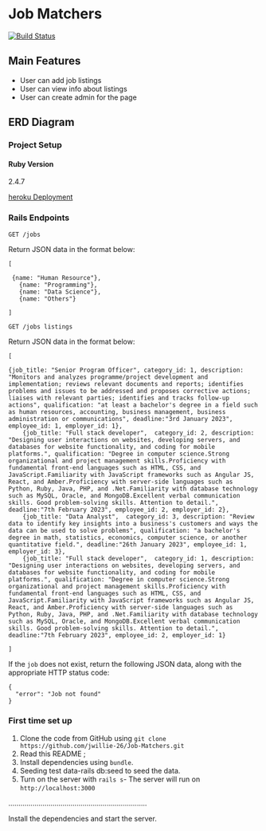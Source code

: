 # Job Matchers

[![Build Status](https://mattbrictson.semaphoreci.com/badges/rails-template/branches/main.svg?style=shields)](https://mattbrictson.semaphoreci.com/projects/rails-template)


## Main Features

* User can add job listings
* User can view info about listings
* User can create admin for the page

## ERD Diagram


### Project Setup

#### Ruby Version

2.4.7

[heroku Deployment](https://dashboard.heroku.com/apps/stark-everglades-43660)

### Rails Endpoints


```
GET /jobs
```

Return JSON data in the format below:

```
[  

 {name: "Human Resource"},
   {name: "Programming"},
   {name: "Data Science"},
   {name: "Others"}

]
```


```
GET /jobs listings
```
Return JSON data in the format below:

```
[  

{job_title: "Senior Program Officer", category_id: 1, description: "Monitors and analyzes programme/project development and implementation; reviews relevant documents and reports; identifies problems and issues to be addressed and proposes corrective actions; liaises with relevant parties; identifies and tracks follow-up actions", qualification: "at least a bachelor's degree in a field such as human resources, accounting, business management, business administration or communications", deadline:"3rd January 2023", employee_id: 1, employer_id: 1},
    {job_title: "Full stack developer",  category_id: 2, description: "Designing user interactions on websites, developing servers, and databases for website functionality, and coding for mobile platforms.", qualification: "Degree in computer science.Strong organizational and project management skills.Proficiency with fundamental front-end languages such as HTML, CSS, and JavaScript.Familiarity with JavaScript frameworks such as Angular JS, React, and Amber.Proficiency with server-side languages such as Python, Ruby, Java, PHP, and .Net.Familiarity with database technology such as MySQL, Oracle, and MongoDB.Excellent verbal communication skills. Good problem-solving skills. Attention to detail.", deadline:"7th February 2023", employee_id: 2, employer_id: 2},
    {job_title: "Data Analyst",  category_id: 3, description: "Review data to identify key insights into a business's customers and ways the data can be used to solve problems", qualification: "a bachelor's degree in math, statistics, economics, computer science, or another quantitative field.", deadline:"26th January 2023", employee_id: 1, employer_id: 3},
    {job_title: "Full stack developer",  category_id: 1, description: "Designing user interactions on websites, developing servers, and databases for website functionality, and coding for mobile platforms.", qualification: "Degree in computer science.Strong organizational and project management skills.Proficiency with fundamental front-end languages such as HTML, CSS, and JavaScript.Familiarity with JavaScript frameworks such as Angular JS, React, and Amber.Proficiency with server-side languages such as Python, Ruby, Java, PHP, and .Net.Familiarity with database technology such as MySQL, Oracle, and MongoDB.Excellent verbal communication skills. Good problem-solving skills. Attention to detail.", deadline:"7th February 2023", employee_id: 2, employer_id: 1}

]
```

If the `job` does not exist, return the following JSON data, along with
the appropriate HTTP status code:

```
{
  "error": "Job not found"
}
```
### First time set up

1. Clone the code from GitHub using `git clone https://github.com/jwillie-26/Job-Matchers.git`
2. Read this README ;
3. Install dependencies using `bundle`.
4. Seeding test data-rails db:seed to seed the data.
5. Turn on the server with `rails s`- The server will run on `http://localhost:3000`

.....................................................................

Install the dependencies and start the server.

